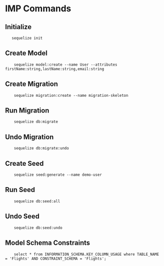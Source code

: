 # IMP Commands 
## Initialize
 ```
    sequelize init
 ```

## Create Model
```
    sequelize model:create --name User --attributes firstName:string,lastName:string,email:string
```

## Create Migration
```
    sequelize migration:create --name migration-skeleton
```
## Run Migration
```
    sequelize db:migrate
```
## Undo Migration
```
    sequelize db:migrate:undo
```

## Create Seed
```
    sequelize seed:generate --name demo-user
```

## Run Seed
```
    sequelize db:seed:all
```

## Undo Seed
```
    sequelize db:seed:undo
```

## Model Schema Constraints
```
    select * from INFORMATION_SCHEMA.KEY_COLUMN_USAGE where TABLE_NAME = 'Flights' AND CONSTRAINT_SCHEMA = 'Flights';
```